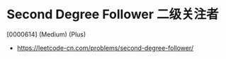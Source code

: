 # Second Degree Follower 二级关注者

[0000614] (Medium) (Plus)

- https://leetcode-cn.com/problems/second-degree-follower/
